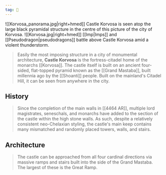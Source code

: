 ```yaml
---
tag: 🏰
---
```

![[Korvosa_panorama.jpg|right+hmed]] 
 Castle Korvosa is seen atop the large black pyramidal structure in the centre of this picture of the city of Korvosa.
![[Korvosa.jpg|right+hmed]] 
 [[Imp|Imps]] and [[Pseudodragon|pseudodragons]] battle above Castle Korvosa amid a violent thunderstorm.
> Easily the most imposing structure in a city of monumental architecture, **Castle Korvosa** is the fortress-citadel home of the monarchs [[Korvosa]]. The castle itself is built on an ancient four-sided, flat-topped pyramid known as the [[Grand Mastaba]], built millennia ago by the [[Shoanti]] people. Built on the mainland's Citadel Hill, it can be seen from anywhere in the city.


## History

> Since the completion of the main walls in [[4464 AR]], multiple lord magistrates, seneschals, and monarchs have added to the section of the castle within the high stone walls. As such, despite a relatively consistent neo-Chelaxian styling, the castle's main keep contains many mismatched and randomly placed towers, walls, and stairs.


## Architecture

> The castle can be approached from all four cardinal directions via massive ramps and stairs built into the side of the Grand Mastaba. The largest of these is the Great Ramp.








